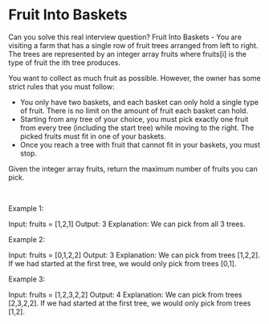 # Fruit Into Baskets

Can you solve this real interview question? Fruit Into Baskets - You are visiting a farm that has a single row of fruit trees arranged from left to right. The trees are represented by an integer array fruits where fruits[i] is the type of fruit the ith tree produces.

You want to collect as much fruit as possible. However, the owner has some strict rules that you must follow:

 * You only have two baskets, and each basket can only hold a single type of fruit. There is no limit on the amount of fruit each basket can hold.
 * Starting from any tree of your choice, you must pick exactly one fruit from every tree (including the start tree) while moving to the right. The picked fruits must fit in one of your baskets.
 * Once you reach a tree with fruit that cannot fit in your baskets, you must stop.

Given the integer array fruits, return the maximum number of fruits you can pick.

 

Example 1:


Input: fruits = [1,2,1]
Output: 3
Explanation: We can pick from all 3 trees.


Example 2:


Input: fruits = [0,1,2,2]
Output: 3
Explanation: We can pick from trees [1,2,2].
If we had started at the first tree, we would only pick from trees [0,1].


Example 3:


Input: fruits = [1,2,3,2,2]
Output: 4
Explanation: We can pick from trees [2,3,2,2].
If we had started at the first tree, we would only pick from trees [1,2].